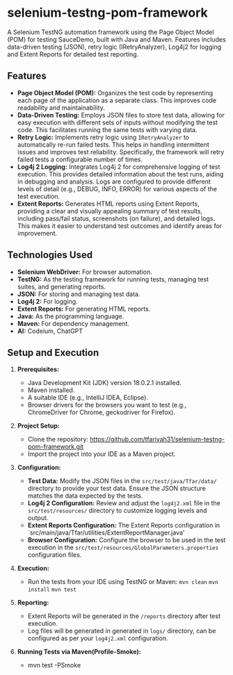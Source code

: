 # selenium-testng-pom-framework
A Selenium TestNG automation framework using the Page Object Model (POM) for testing SauceDemo, built with Java and Maven. Features includes data-driven testing (JSON), retry logic (IRetryAnalyzer), Log4j2 for logging and Extent Reports for detailed test reporting.
## Features

*   **Page Object Model (POM):**  Organizes the test code by representing each page of the application as a separate class. This improves code readability and maintainability.
*   **Data-Driven Testing:** Employs JSON files to store test data, allowing for easy execution with different sets of inputs without modifying the test code.  This facilitates running the same tests with varying data.
*   **Retry Logic:** Implements retry logic using `IRetryAnalyzer` to automatically re-run failed tests. This helps in handling intermittent issues and improves test reliability.  Specifically, the framework will retry failed tests a configurable number of times.
*   **Log4j 2 Logging:** Integrates Log4j 2 for comprehensive logging of test execution. This provides detailed information about the test runs, aiding in debugging and analysis.  Logs are configured to provide different levels of detail (e.g., DEBUG, INFO, ERROR) for various aspects of the test execution.
*   **Extent Reports:** Generates HTML reports using Extent Reports, providing a clear and visually appealing summary of test results, including pass/fail status, screenshots (on failure), and detailed logs.  This makes it easier to understand test outcomes and identify areas for improvement.

## Technologies Used

*   **Selenium WebDriver:** For browser automation.
*   **TestNG:** As the testing framework for running tests, managing test suites, and generating reports.
*   **JSON:** For storing and managing test data.
*   **Log4j 2:** For logging.
*   **Extent Reports:** For generating HTML reports.
*   **Java:** As the programming language.
*   **Maven:** For dependency management.
*   **AI:** Codeium, ChatGPT

## Setup and Execution

1.  **Prerequisites:**
    *   Java Development Kit (JDK) version 18.0.2.1 installed.
    *   Maven installed.
    *   A suitable IDE (e.g., IntelliJ IDEA, Eclipse).
    *   Browser drivers for the browsers you want to test (e.g., ChromeDriver for Chrome, geckodriver for Firefox).  

2.  **Project Setup:**
    *   Clone the repository: https://github.com/tfariyah31/selenium-testng-pom-framework.git
    *   Import the project into your IDE as a Maven project.

3.  **Configuration:**
    *   **Test Data:** Modify the JSON files in the `src/test/java/Tfar/data/` directory to provide your test data.  Ensure the JSON structure matches the data expected by the tests.
    *   **Log4j 2 Configuration:**  Review and adjust the `log4j2.xml` file in the `src/test/resources/` directory to customize logging levels and output. 
    *   **Extent Reports Configuration:** The Extent Reports configuration in `src/main/java/Tfar/utilities/ExtentReportManager.java'
    *   **Browser Configuration:** Configure the browser to be used in the test execution in the `src/test/resources/GlobalParameters.properties` configuration files.

4.  **Execution:**
    *   Run the tests from your IDE using TestNG or Maven: `mvn clean`  `mvn install` `mvn test`

5.  **Reporting:**
    *   Extent Reports will be generated in the `/reports` directory after test execution.  
    *   Log files will be generated in generated in `logs/` directory, can be configured as per your `log4j2.xml` configuration.

6.  **Running Tests via Maven(Profile-Smoke):**
    *   mvn test -PSmoke





